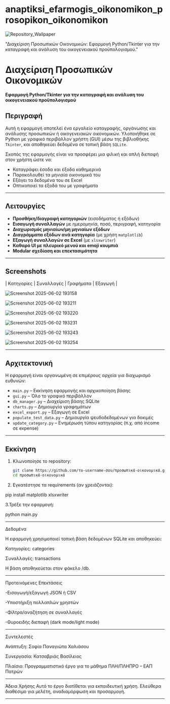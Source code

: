 # anaptiksi_efarmogis_oikonomikon_prosopikon_oikonomikon
![Repository_Wallpaper](https://github.com/user-attachments/assets/985693f8-b4f3-4818-a815-06fc3561e30c)

"Διαχείριση Προσωπικών Οικονομικών: Εφαρμογή Python/Tkinter για την καταγραφή και ανάλυση του οικογενειακού προϋπολογισμού."

# Διαχείριση Προσωπικών Οικονομικών  
**Εφαρμογή Python/Tkinter για την καταγραφή και ανάλυση του οικογενειακού προϋπολογισμού**

## Περιγραφή

Αυτή η εφαρμογή αποτελεί ένα εργαλείο καταγραφής, οργάνωσης και ανάλυσης προσωπικών ή οικογενειακών οικονομικών. Υλοποιήθηκε σε Python με γραφικό περιβάλλον χρήστη (GUI) μέσω της βιβλιοθήκης `Tkinter`, και αποθηκεύει δεδομένα σε τοπική βάση `SQLite`.

Σκοπός της εφαρμογής είναι να προσφέρει μια φιλική και απλή διεπαφή στον χρήστη ώστε να:
- Καταγράφει έσοδα και έξοδα καθημερινά
- Παρακολουθεί τα μηνιαία οικονομικά του
- Εξάγει τα δεδομένα του σε Excel
- Οπτικοποιεί τα έξοδά του με γραφήματα

---

## Λειτουργίες

- **Προσθήκη/διαγραφή κατηγοριών** (εισοδήματος ή εξόδων)
- **Εισαγωγή συναλλαγών** με ημερομηνία, ποσό, περιγραφή, κατηγορία
- **Διαχωρισμός μηνιαίων/μη μηνιαίων εξόδων**
- **Διαγράμματα εξόδων ανά κατηγορία** (με χρήση `matplotlib`)
-  **Εξαγωγή συναλλαγών σε Excel** (με `xlsxwriter`)
-  **Καθαρό UI με πλευρικό μενού και emoji κουμπιά**
-  **Modular σχεδίαση και επεκτασιμότητα**

---

## Screenshots

| Κατηγορίες | Συναλλαγές | Γραφήματα | Εξαγωγή |

![Screenshot 2025-06-02 193158](https://github.com/user-attachments/assets/b460b60d-3d31-4912-9d0f-450a38f9141a)

![Screenshot 2025-06-02 193211](https://github.com/user-attachments/assets/a3b9ff0d-340a-4928-bc72-2092c1703611)

![Screenshot 2025-06-02 193220](https://github.com/user-attachments/assets/bef7af7a-0582-4f70-9dee-ad495e27d1bc)

![Screenshot 2025-06-02 193231](https://github.com/user-attachments/assets/36f3f44a-e45c-4ce5-a9c8-aa6b33466d7c)

![Screenshot 2025-06-02 193243](https://github.com/user-attachments/assets/d22ddceb-2a70-4aa3-98b6-204220b49ee0)

![Screenshot 2025-06-02 193254](https://github.com/user-attachments/assets/8dc18dfa-122b-4c43-9827-e5c610390364)

---

##  Αρχιτεκτονική

Η εφαρμογή είναι οργανωμένη σε επιμέρους αρχεία για διαχωρισμό ευθυνών:

- `main.py` – Εκκίνηση εφαρμογής και αρχικοποίηση βάσης
- `gui.py` – Όλο το γραφικό περιβάλλον
- `db_manager.py` – Διαχείριση βάσης SQLite
- `charts.py` – Δημιουργία γραφημάτων
- `excel_export.py` – Εξαγωγή σε Excel
- `populate_test_data.py` – Δημιουργία ψευδοδεδομένων για δοκιμές
- `update_category.py` – Ενημέρωση τύπου κατηγορίας (π.χ. από income σε expense)

---

##  Εκκίνηση

1. Κλωνοποίησε το repository:
   ```bash
   git clone https://github.com/το-username-σου/προσωπικά-οικονομικά.git
   cd προσωπικά-οικονομικά

2. Εγκατέστησε τα requirements (αν χρειάζονται):

pip install matplotlib xlsxwriter

3.Τρέξε την εφαρμογή:

python main.py

---


Δεδομένα


Η εφαρμογή χρησιμοποιεί τοπική βάση δεδομένων SQLite και αποθηκεύει:

Κατηγορίες: categories

Συναλλαγές: transactions

Η βάση αποθηκεύεται στον φάκελο /db.


---


Προτεινόμενες Επεκτάσεις

-Εισαγωγή/εξαγωγή JSON ή CSV

-Υποστήριξη πολλαπλών χρηστών

-Φίλτρα/αναζήτηση σε συναλλαγές

-Θυροειδής διεπαφή (dark mode/light mode)


---


Συντελεστές


Ανάπτυξη: Σοφία Παναγιώτα Χαλιάσου

Συνεργασία: Κατσαβριάς Βασίλειος

Πλαίσιο: Προγραμματιστικό έργο για το μάθημα ΠΛΗ/ΠΛΗΠΡΟ – ΕΑΠ Πατρών



---


Άδεια Χρήσης
Αυτό το έργο διατίθεται για εκπαιδευτική χρήση. Ελεύθερα διαθέσιμο για μελέτη, αναδιαμόρφωση και προσαρμογή.


---
   

